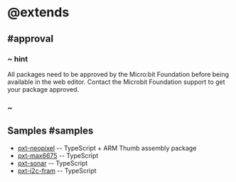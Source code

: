 # @extends

## #approval

### ~ hint

All packages need to be approved by the Micro:bit Foundation before being available in the web editor.
Contact the Microbit Foundation support to get your package approved.

### ~

## Samples #samples

* [pxt-neopixel](https://github.com/Microsoft/pxt-neopixel) -- TypeScript + ARM Thumb assembly package
* [pxt-max6675](https://github.com/Microsoft/pxt-max6675) -- TypeScript
* [pxt-sonar](https://github.com/microsoft/pxt-sonar) -- TypeScript
* [pxt-i2c-fram](https://github.com/microsoft/pxt-i2c-fram) -- TypeScript

